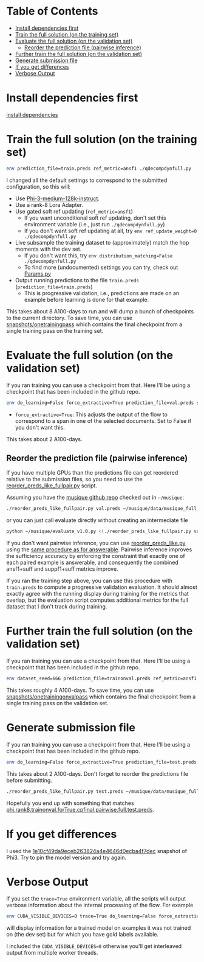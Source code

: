 Table of Contents
=================

* [Install dependencies first](#install-dependencies-first)
* [Train the full solution (on the training set)](#train-the-full-solution-on-the-training-set)
* [Evaluate the full solution (on the validation set)](#evaluate-the-full-solution-on-the-validation-set)
   * [Reorder the prediction file (pairwise inference)](#reorder-the-prediction-file-pairwise-inference)
* [Further train the full solution (on the validation set)](#further-train-the-full-solution-on-the-validation-set)
* [Generate submission file](#generate-submission-file)
* [If you get differences](#if-you-get-differences)
* [Verbose Output](#verbose-output)

<!-- Created by https://github.com/ekalinin/github-markdown-toc -->

# Install dependencies first

[install dependencies](../README.md)

# Train the full solution (on the training set)

```bash
env prediction_file=train.preds ref_metric=ansf1 ./qdecompdynfull.py
```

I changed all the default settings to correspond to the submitted configuration, so this will:
* Use [Phi-3-medium-128k-instruct](https://huggingface.co/microsoft/Phi-3-medium-128k-instruct).
* Use a rank-8 Lora Adapter.
* Use gated soft ref updating (`ref_metric=ansf1`)
   * If you want unconditional soft ref updating, don't set this environment variable (i.e., just run `./qdecompdynfull.py`)
   * If you don't want soft ref updating at all, try `env ref_update_weight=0 ./qdecompdynfull.py`
* Live subsample the training dataset to (approximately) match the hop moments with the dev set.
   * If you don't want this, try `env distribution_matching=False ./qdecompdynfull.py`
   * To find more (undocumented) settings you can try, check out [Params.py](Params.py)
* Output running predictions to the file `train.preds` (`prediction_file=train.preds`)
   * This is progressive validation, i.e., predictions are made on an example before learning is done for that example.

This takes about 8 A100-days to run and will dump a bunch of checkpoints to the current directory.  To save time, you can use [snapshots/onetrainingpass](snapshots/onetrainingpass) which contains the final checkpoint from a single training pass on the training set.

# Evaluate the full solution (on the validation set)

If you ran training you can use a checkpoint from that.  Here I'll be using a checkpoint that has been included in the github repo.

```bash
env do_learning=False force_extractive=True prediction_file=val.preds split=validation final_model_id=snapshots/onetrainingpass/save_musique_qdecompdynfull_final_final ./qdecompdynfull.py
```

* `force_extractive=True`: This adjusts the output of the flow to correspond to a span in one of the selected documents.  Set to False if you don't want this.

This takes about 2 A100-days.

## Reorder the prediction file (pairwise inference)

If you have multiple GPUs than the predictions file can get reordered relative to the submission files, so you need to use the [reorder_preds_like_fullpair.py](reorder_preds_like_fullpair.py) script.

Assuming you have the [musique github repo](https://github.com/stonybrooknlp/musique) checked out in `~/musique`:
```bash
./reorder_preds_like_fullpair.py val.preds ~/musique/data/musique_full_v1.0_dev.jsonl > val.inorder.preds
```
or you can just call evaluate directly without creating an intermediate file
```bash
python ~/musique/evaluate_v1.0.py <(./reorder_preds_like_fullpair.py val.preds ~/musique/data/musique_full_v1.0_dev.jsonl) ~/musique/data/musique_full_v1.0_dev.jsonl
```

If you don't want pairwise inference, you can use [reorder_preds_like.py](../answerable/reorder_preds_like.py) using the [same procedure as for answerable](../answerable/README.md#reorder-the-prediction-file).  Pairwise inference improves the sufficiency accuracy by enforcing the constraint that exactly one of each paired example is answerable, and consequently the combined ansf1+suff and suppf1+suff metrics improve.

If you ran the training step above, you can use this procedure with `train.preds` to compute a progressive validation evaluation.  It should almost exactly agree with the running display during training for the metrics that overlap, but the evaluation script computes additional metrics for the full dataset that I don't track during training.

# Further train the full solution (on the validation set)

If you ran training you can use a checkpoint from that.  Here I'll be using a checkpoint that has been included in the github repo.
```bash
env dataset_seed=666 prediction_file=trainonval.preds ref_metric=ansf1 split=validation train_on_dev=True final_model_id=snapshots/onetrainingpass/save_musique_qdecompdynfull_final_final ./qdecompdynfull.py
```
This takes roughly 4 A100-days.  To save time, you can use [snapshots/onetrainingonvalpass](snapshots/onetrainingonvalpass) which contains the final checkpoint from a single training pass on the validation set.

# Generate submission file

If you ran training you can use a checkpoint from that. Here I'll be using a checkpoint that has been included in the github repo.
```bash
env do_learning=False force_extractive=True prediction_file=test.preds split=test final_model_id=snapshots/onetrainonvalpass/save_musique_qdecompdynfull_final_final ./qdecompdynfull.py
```
This takes about 2 A100-days.  Don't forget to reorder the predictions file before submitting.
```bash
./reorder_preds_like_fullpair.py test.preds ~/musique/data/musique_full_v1.0_test.jsonl > test.inorder.preds
```
Hopefully you end up with something that matches [phi.rank8.trainonval.forTrue.cpfinal.pairwise.full.test.preds](phi.rank8.trainonval.forTrue.cpfinal.pairwise.full.test.preds).

# If you get differences

I used the [1e10cf49da9eceb263824a4e4646d0ecba4f7dec](https://huggingface.co/microsoft/Phi-3-medium-128k-instruct/commit/1e10cf49da9eceb263824a4e4646d0ecba4f7dec) snapshot of Phi3.  Try to pin the model version and try again. 

# Verbose Output

If you set the `trace=True` environment variable, all the scripts will output verbose information about the internal processing of the flow.  For example
```bash
env CUDA_VISIBLE_DEVICES=0 trace=True do_learning=False force_extractive=True split=validation final_model_id=snapshots/onetrainingpass/save_musique_qdecompdynfull_final_final ./qdecompdynfull.py
```
will display information for a trained model on examples it was not trained on (the dev set) but for which you have gold labels available.

I included the `CUDA_VISIBLE_DEVICES=0` otherwise you'll get interleaved output from multiple worker threads.
